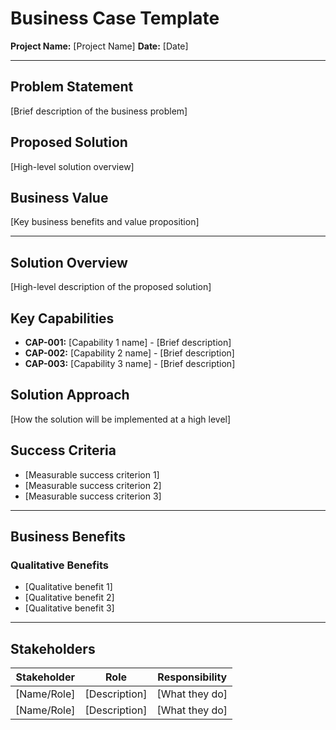 # Business Case Template

**Project Name:** [Project Name]
**Date:** [Date]

---

## Problem Statement
[Brief description of the business problem]

## Proposed Solution
[High-level solution overview]

## Business Value
[Key business benefits and value proposition]

---

## Solution Overview
[High-level description of the proposed solution]

## Key Capabilities
- **CAP-001:** [Capability 1 name] - [Brief description]
- **CAP-002:** [Capability 2 name] - [Brief description]
- **CAP-003:** [Capability 3 name] - [Brief description]

## Solution Approach
[How the solution will be implemented at a high level]

## Success Criteria
- [Measurable success criterion 1]
- [Measurable success criterion 2]
- [Measurable success criterion 3]

---

## Business Benefits

### Qualitative Benefits
- [Qualitative benefit 1]
- [Qualitative benefit 2]
- [Qualitative benefit 3]

---

## Stakeholders

| Stakeholder | Role | Responsibility |
|-------------|------|----------------|
| [Name/Role] | [Description] | [What they do] |
| [Name/Role] | [Description] | [What they do] |

